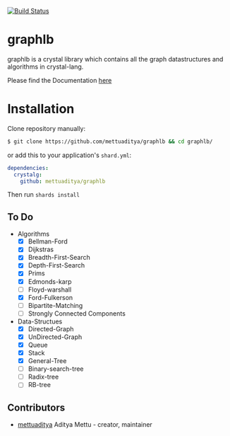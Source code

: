 [![Build Status](https://travis-ci.org/mettuaditya/graphlb.svg?branch=master)](https://travis-ci.org/mettuaditya/graphlb)
# graphlb
graphlb is a crystal library which contains all the graph datastructures and algorithms in crystal-lang.

Please find the Documentation [here](https://mettuaditya.github.io/graphlb/)

# Installation

Clone repository manually:

```sh
$ git clone https://github.com/mettuaditya/graphlb && cd graphlb/
```
or  add this to your application's `shard.yml`:

```yaml
dependencies:
  crystalg:
    github: mettuaditya/graphlb
```

Then run `shards install`


## To Do

* Algorithms
  - [x] Bellman-Ford
  - [x] Dijkstras
  - [x] Breadth-First-Search
  - [x] Depth-First-Search
  - [x] Prims
  - [x] Edmonds-karp
  - [ ] Floyd-warshall
  - [x] Ford-Fulkerson
  - [ ] Bipartite-Matching
  - [ ] Strongly Connected Components
  
* Data-Structues
  - [x] Directed-Graph
  - [x] UnDirected-Graph
  - [x] Queue
  - [x] Stack
  - [x] General-Tree
  - [ ] Binary-search-tree
  - [ ] Radix-tree
  - [ ] RB-tree

## Contributors

- [mettuaditya](https://github.com/mettuaditya) Aditya Mettu - creator, maintainer
